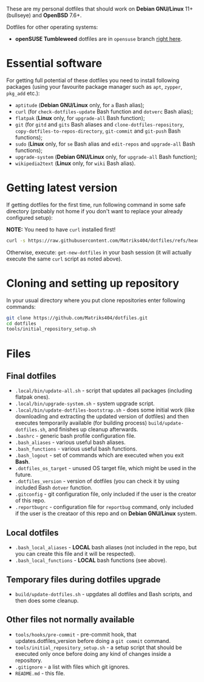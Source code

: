 These are my personal dotfiles that should work on **Debian GNU/Linux** 11+ (bullseye) and **OpenBSD** 7.6+.

Dotfiles for other operating systems:

* **openSUSE Tumbleweed** dotfiles are in `opensuse` branch [right here](https://github.com/Matriks404/dotfiles/tree/opensuse).

# Essential software

For getting full potential of these dotfiles you need to install following packages (using your favourite package manager such as `apt`, `zypper`, `pkg_add` etc.):

* `aptitude` (**Debian GNU/Linux** only, for `a` Bash alias);
* `curl` (for `check-dotfiles-update` Bash function and `dotverc` Bash alias);
* `flatpak` (**Linux** only, for `upgrade-all` Bash function);
* `git` (for `gitd` and `gits` Bash aliases and `clone-dotfiles-repository`, `copy-dotfiles-to-repos-directory`, `git-commit` and `git-push` Bash functions);
* `sudo` (**Linux** only, for `se` Bash alias and `edit-repos` and `upgrade-all` Bash functions);
* `upgrade-system` (**Debian GNU/Linux** only, for `upgrade-all` Bash function);
* `wikipedia2text` (**Linux** only, for `wiki` Bash alias).

# Getting latest version

If getting dotfiles for the first time, run following command in some safe directory (probably not home if you don't want to replace your already configured setup):

**NOTE:** You need to have `curl` installed first!

```bash
curl -s https://raw.githubusercontent.com/Matriks404/dotfiles/refs/heads/master/build/update.sh | sh
```

Otherwise, execute: `get-new-dotfiles` in your bash session (it will actually execute the same `curl` script as noted above).

# Cloning and setting up repository

In your usual directory where you put clone repositories enter following commands:

```bash
git clone https://github.com/Matriks404/dotfiles.git
cd dotfiles
tools/initial_repository_setup.sh
```

# Files

## Final dotfiles
* `.local/bin/update-all.sh` - script that updates all packages (including flatpak ones).
* `.local/bin/upgrade-system.sh` - system upgrade script.
* `.local/bin/update-dotfiles-bootstrap.sh` - does some initial work (like downloading and extracting the updated version of dotfiles) and then executes temporarily available (for building process) `build/update-dotfiles.sh`, and finishes up cleanup afterwards.
* `.bashrc` - generic bash profile configuration file.
* `.bash_aliases` - various useful bash aliases.
* `.bash_functions` - various useful bash functions.
* `.bash_logout` - set of commands which are executed when you exit **Bash**.
* `.dotfiles_os_target` - unused OS target file, which might be used in the future.
* `.dotfiles_version` - version of dotfiles (you can check it by using included Bash `dotver` function.
* `.gitconfig` - git configuration file, only included if the user is the creator of this repo.
* `.reportbugrc` - configuration file for `reportbug` command, only included if the user is the creataor of this repo and on **Debian GNU/Linux** system.

## Local dotfiles
* `.bash_local_aliases` - **LOCAL** bash aliases (not included in the repo, but you can create this file and it will be respected).
* `.bash_local_functions` - **LOCAL** bash functions (see above).

## Temporary files during dotfiles upgrade
* `build/update-dotfiles.sh` - upgdates all dotfiles and Bash scripts, and then does some cleanup.

## Other files not normally available
* `tools/hooks/pre-commit` - pre-commit hook, that updates.dotfiles_version before doing a `git commit` command.
* `tools/initial_repository_setup.sh` - a setup script that should be executed only once before doing any kind of changes inside a repository.
* `.gitignore` - a list with files which git ignores.
* `README.md` - this file.
